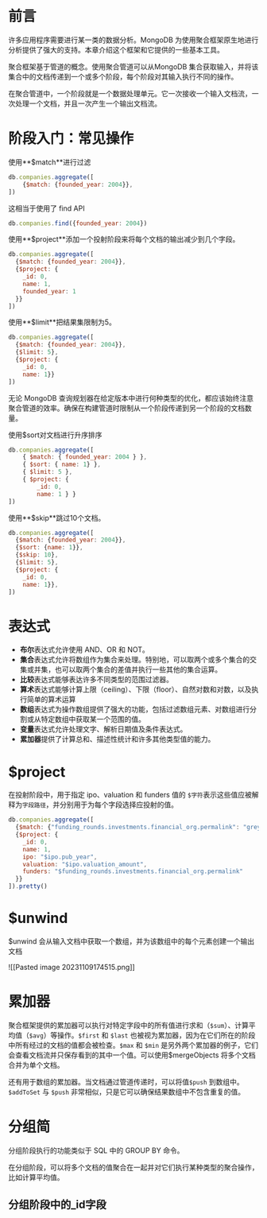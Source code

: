 # 前言
许多应用程序需要进行某一类的数据分析。MongoDB 为使用聚合框架原生地进行分析提供了强大的支持。本章介绍这个框架和它提供的一些基本工具。

聚合框架基于管道的概念。使用聚合管道可以从MongoDB 集合获取输入，并将该集合中的文档传递到一个或多个阶段，每个阶段对其输入执行不同的操作。

在聚合管道中，一个阶段就是一个数据处理单元。它一次接收一个输入文档流，一次处理一个文档，并且一次产生一个输出文档流。

# 阶段入门：常见操作

使用**$match**进行过滤

```JavaScript
db.companies.aggregate([
    {$match: {founded_year: 2004}},
])
```

这相当于使用了 find API

```JavaScript
db.companies.find({founded_year: 2004})
```

使用**$project**添加一个投射阶段来将每个文档的输出减少到几个字段。

```JavaScript
db.companies.aggregate([
  {$match: {founded_year: 2004}},
  {$project: {
    _id: 0,
    name: 1,
    founded_year: 1
  }}
])
```

使用**$limit**把结果集限制为5。

```JavaScript
db.companies.aggregate([
  {$match: {founded_year: 2004}},
  {$limit: 5},
  {$project: {
    _id: 0,
    name: 1}}
])
```

无论 MongoDB 查询规划器在给定版本中进行何种类型的优化，都应该始终注意聚合管道的效率。确保在构建管道时限制从一个阶段传递到另一个阶段的文档数量。

使用$sort对文档进行升序排序

```JavaScript
db.companies.aggregate([
    { $match: { founded_year: 2004 } },
    { $sort: { name: 1} },
    { $limit: 5 },
    { $project: {
        _id: 0,
        name: 1 } }
])
```

使用**$skip**跳过10个文档。

```JavaScript
db.companies.aggregate([
  {$match: {founded_year: 2004}},
  {$sort: {name: 1}},
  {$skip: 10},
  {$limit: 5},
  {$project: {
    _id: 0,
    name: 1}},
])
```

# 表达式

- **布尔**表达式允许使用 AND、OR 和 NOT。
- **集合**表达式允许将数组作为集合来处理。特别地，可以取两个或多个集合的交集或并集，也可以取两个集合的差值并执行一些其他的集合运算。
- **比较**表达式能够表达许多不同类型的范围过滤器。
- **算术**表达式能够计算上限（ceiling）、下限（floor）、自然对数和对数，以及执行简单的算术运算
- **数组**表达式为操作数组提供了强大的功能，包括过滤数组元素、对数组进行分割或从特定数组中获取某一个范围的值。
- **变量**表达式允许处理文字、解析日期值及条件表达式。
- **累加器**提供了计算总和、描述性统计和许多其他类型值的能力。

# $project

在投射阶段中，用于指定 ipo、valuation 和 funders 值的 `$字符`表示这些值应被解释为`字段路径`，并分别用于为每个字段选择应投射的值。

```JavaScript
db.companies.aggregate([
  {$match: {"funding_rounds.investments.financial_org.permalink": "greylock" }},
  {$project: {
    _id: 0,
    name: 1,
    ipo: "$ipo.pub_year",
    valuation: "$ipo.valuation_amount",
    funders: "$funding_rounds.investments.financial_org.permalink"
  }}
]).pretty()
```

# $unwind

$unwind 会从输入文档中获取一个数组，并为该数组中的每个元素创建一个输出文档

![[Pasted image 20231109174515.png]]

# 累加器

聚合框架提供的累加器可以执行对特定字段中的所有值进行求和（`$sum`）、计算平均值（`$avg`）等操作。`$first` 和 `$last` 也被视为累加器，因为在它们所在的阶段中所有经过的文档的值都会被检查。`$max` 和 `$min` 是另外两个累加器的例子，它们会查看文档流并只保存看到的其中一个值。可以使用$mergeObjects 将多个文档合并为单个文档。

还有用于数组的累加器。当文档通过管道传递时，可以将值`$push` 到数组中。`$addToSet` 与 `$push` 非常相似，只是它可以确保结果数组中不包含重复的值。

# 分组简

分组阶段执行的功能类似于 SQL 中的 GROUP BY 命令。

在分组阶段，可以将多个文档的值聚合在一起并对它们执行某种类型的聚合操作，比如计算平均值。

## 分组阶段中的_id字段

